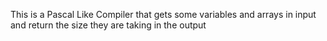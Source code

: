 This is a Pascal Like Compiler that gets some variables and arrays in input and return the size they are taking in the output
